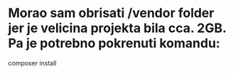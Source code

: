 # Morao sam obrisati /vendor folder jer je velicina projekta bila cca. 2GB. Pa je potrebno pokrenuti komandu:
composer install

